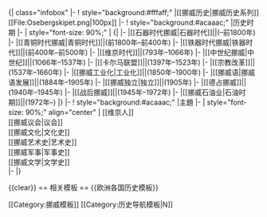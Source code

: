 {| class="infobox"
|-
! style="background:#fffaff;" |[[挪威历史|挪威历史系列]]<br>[[File:Osebergskipet.png|100px]]
|-
! style="background:#acaaac;" |历史时期
|-
| style="font-size: 90%;" |
{|
|-
|[[石器时代挪威|石器时代]]||(–前1800年)
|-
|[[青铜时代挪威|青铜时代]]||(前1800年–前400年)
|-
|[[铁器时代挪威|铁器时代]]||(前400年–前500年)
|-
|[[维京时代]]||(793年–1066年)
|-
|[[中世纪挪威|中世纪]]||(1066年–1537年)
|-
|[[卡尔马联盟]]||(1397年–1523年)
|-
|[[宗教改革]]||(1537年–1660年)
|-
|[[挪威工业化|工业化]]||(1850年–1900年)
|-
|[[挪威语|挪威语发展]]||(1884年–1905年)
|-
|[[挪威独立|独立]]||(1905年)
|-
|[[德占挪威]]||(1940年–1945年)
|-
|[[战后挪威]]||(1945年–1972年)
|-
|[[挪威石油业|石油时期]]||(1972年–)
|}
|-
! style="background:#acaaac;" |主題
|-
| style="font-size: 90%;" align="center" |
[[维京人]]<br>
[[挪威议会|议会]]<br>
[[挪威文化|文化史]]<br>
[[挪威艺术史|艺术史]]<br>
[[挪威军事|军事史]]<br>
[[挪威文学|文学史]]<br>
|-
|}<noinclude>

{{clear}}
== 相关模板 ==
{{欧洲各国历史模板}}

[[Category:挪威模板]]
[[Category:历史导航模板|N]]
</noinclude>